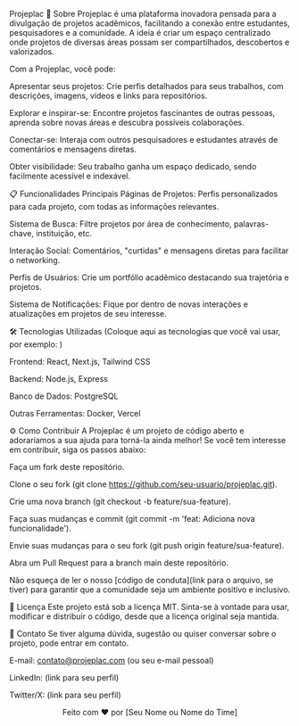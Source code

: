 Projeplac
🚀 Sobre
Projeplac é uma plataforma inovadora pensada para a divulgação de projetos acadêmicos, facilitando a conexão entre estudantes, pesquisadores e a comunidade. A ideia é criar um espaço centralizado onde projetos de diversas áreas possam ser compartilhados, descobertos e valorizados.

Com a Projeplac, você pode:

Apresentar seus projetos: Crie perfis detalhados para seus trabalhos, com descrições, imagens, vídeos e links para repositórios.

Explorar e inspirar-se: Encontre projetos fascinantes de outras pessoas, aprenda sobre novas áreas e descubra possíveis colaborações.

Conectar-se: Interaja com outros pesquisadores e estudantes através de comentários e mensagens diretas.

Obter visibilidade: Seu trabalho ganha um espaço dedicado, sendo facilmente acessível e indexável.

📋 Funcionalidades Principais
Páginas de Projetos: Perfis personalizados para cada projeto, com todas as informações relevantes.

Sistema de Busca: Filtre projetos por área de conhecimento, palavras-chave, instituição, etc.

Interação Social: Comentários, "curtidas" e mensagens diretas para facilitar o networking.

Perfis de Usuários: Crie um portfólio acadêmico destacando sua trajetória e projetos.

Sistema de Notificações: Fique por dentro de novas interações e atualizações em projetos de seu interesse.

🛠️ Tecnologias Utilizadas
(Coloque aqui as tecnologias que você vai usar, por exemplo: )

Frontend: React, Next.js, Tailwind CSS

Backend: Node.js, Express

Banco de Dados: PostgreSQL

Outras Ferramentas: Docker, Vercel

⚙️ Como Contribuir
A Projeplac é um projeto de código aberto e adoraríamos a sua ajuda para torná-la ainda melhor! Se você tem interesse em contribuir, siga os passos abaixo:

Faça um fork deste repositório.

Clone o seu fork (git clone https://github.com/seu-usuario/projeplac.git).

Crie uma nova branch (git checkout -b feature/sua-feature).

Faça suas mudanças e commit (git commit -m 'feat: Adiciona nova funcionalidade').

Envie suas mudanças para o seu fork (git push origin feature/sua-feature).

Abra um Pull Request para a branch main deste repositório.

Não esqueça de ler o nosso [código de conduta](link para o arquivo, se tiver) para garantir que a comunidade seja um ambiente positivo e inclusivo.

📝 Licença
Este projeto está sob a licença MIT. Sinta-se à vontade para usar, modificar e distribuir o código, desde que a licença original seja mantida.

📧 Contato
Se tiver alguma dúvida, sugestão ou quiser conversar sobre o projeto, pode entrar em contato.

E-mail: contato@projeplac.com (ou seu e-mail pessoal)

LinkedIn: (link para seu perfil)

Twitter/X: (link para seu perfil)

<p align="center">Feito com ❤️ por [Seu Nome ou Nome do Time]</p>

